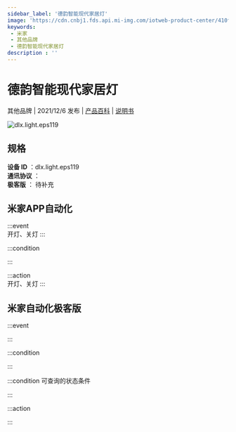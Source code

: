 ```yaml
---
sidebar_label: '德韵智能现代家居灯'
image: 'https://cdn.cnbj1.fds.api.mi-img.com/iotweb-product-center/410fd7a5d5b22f768fa31f44c20893e0_1636185158022.png?GalaxyAccessKeyId=AKVGLQWBOVIRQ3XLEW&Expires=9223372036854775807&Signature=ycRWqLExIQHNZzJ30tnFuXm+FK0='
keywords: 
 - 米家
 - 其他品牌
 - 德韵智能现代家居灯
description : ''
---
```

# 德韵智能现代家居灯

其他品牌 | 2021/12/6 发布 | [产品百科](https://home.mi.com/webapp/content/baike/product/index.html?model=dlx.light.eps119/) | [说明书](https://home.mi.com/views/introduction.html?model=dlx.light.eps119&region=cn)

![dlx.light.eps119](https://cdn.cnbj1.fds.api.mi-img.com/iotweb-product-center/410fd7a5d5b22f768fa31f44c20893e0_1636185158022.png?GalaxyAccessKeyId=AKVGLQWBOVIRQ3XLEW&Expires=9223372036854775807&Signature=ycRWqLExIQHNZzJ30tnFuXm+FK0=)

## 规格  
> 
**设备 ID** ：dlx.light.eps119  
**通讯协议** ：  
**极客版**  ： 待补充 


## 米家APP自动化  

:::event  
开灯、关灯
:::

:::condition  

:::

:::action   
开灯、关灯
:::

## 米家自动化极客版  

:::event  

:::

:::condition  

:::

:::condition 可查询的状态条件  

:::

:::action  

:::

        

